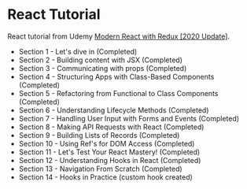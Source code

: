 # React Tutorial

React tutorial from Udemy [Modern React with Redux [2020 Update]](https://www.udemy.com/course/react-redux/). 

* Section 1 - Let's dive in (Completed)
* Section 2 - Building content with JSX (Completed)
* Section 3 - Communicating with props (Completed)
* Section 4 - Structuring Apps with Class-Based Components (Completed)
* Section 5 - Refactoring from Functional to Class Components (Completed)
* Section 6 - Understanding Lifecycle Methods (Completed)
* Section 7 - Handling User Input with Forms and Events (Completed)
* Section 8 - Making API Requests with React (Completed)
* Section 9 - Building Lists of Records (Completed)
* Section 10 - Using Ref's for DOM Access (Completed)
* Section 11 - Let's Test Your React Mastery! (Completed)
* Section 12 - Understanding Hooks in React (Completed)
* Section 13 - Navigation From Scratch (Completed)
* Section 14 - Hooks in Practice (custom hook created)